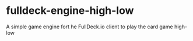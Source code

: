 # fulldeck-engine-high-low
A simple game engine fort he FullDeck.io client to play the card game high-low
